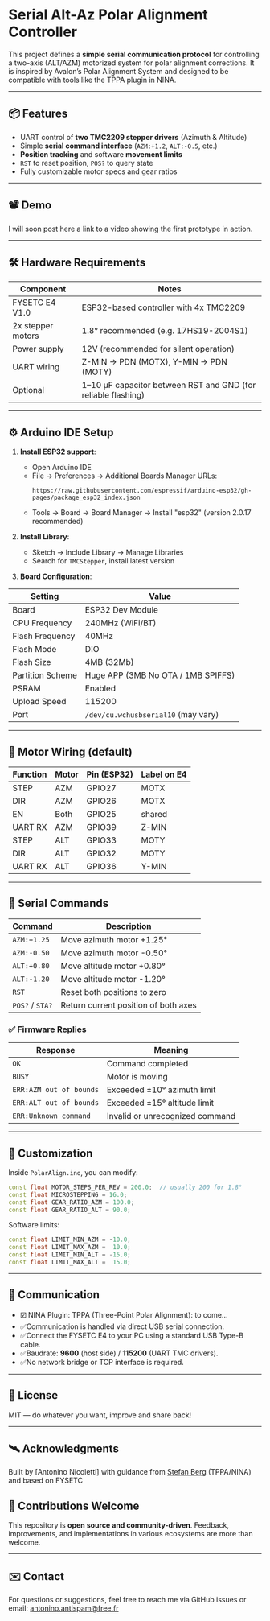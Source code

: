 # Serial Alt-Az Polar Alignment Controller

This project defines a **simple serial communication protocol** for controlling a two-axis (ALT/AZM) motorized system for polar alignment corrections. It is inspired by Avalon’s Polar Alignment System and designed to be compatible with tools like the TPPA plugin in NINA.

---

## 📦 Features

- UART control of **two TMC2209 stepper drivers** (Azimuth & Altitude)
- Simple **serial command interface** (`AZM:+1.2`, `ALT:-0.5`, etc.)
- **Position tracking** and software **movement limits**
- `RST` to reset position, `POS?` to query state
- Fully customizable motor specs and gear ratios

---

## 📽️ Demo

I will soon post here a link to a video showing the first prototype in action.

---

## 🛠 Hardware Requirements

| Component       | Notes                                   |
|----------------|------------------------------------------|
| FYSETC E4 V1.0  | ESP32-based controller with 4x TMC2209  |
| 2x stepper motors | 1.8° recommended (e.g. 17HS19-2004S1) |
| Power supply    | 12V (recommended for silent operation)  |
| UART wiring     | Z-MIN → PDN (MOTX), Y-MIN → PDN (MOTY)  |
| Optional        | 1–10 µF capacitor between RST and GND (for reliable flashing) |

---

## ⚙️ Arduino IDE Setup

1. **Install ESP32 support**:
   - Open Arduino IDE
   - File → Preferences → Additional Boards Manager URLs:
     ```
     https://raw.githubusercontent.com/espressif/arduino-esp32/gh-pages/package_esp32_index.json
     ```
   - Tools → Board → Board Manager → Install "esp32" (version 2.0.17 recommended)

2. **Install Library**:
   - Sketch → Include Library → Manage Libraries
   - Search for `TMCStepper`, install latest version

3. **Board Configuration**:

| Setting               | Value                                      |
|-----------------------|--------------------------------------------|
| Board                 | ESP32 Dev Module                           |
| CPU Frequency         | 240MHz (WiFi/BT)                           |
| Flash Frequency       | 40MHz                                      |
| Flash Mode            | DIO                                        |
| Flash Size            | 4MB (32Mb)                                 |
| Partition Scheme      | Huge APP (3MB No OTA / 1MB SPIFFS)         |
| PSRAM                 | Enabled                                    |
| Upload Speed          | 115200                                     |
| Port                  | `/dev/cu.wchusbserial10` (may vary)        |

---

## 🔌 Motor Wiring (default)

| Function | Motor | Pin (ESP32) | Label on E4 |
|----------|-------|-------------|-------------|
| STEP     | AZM   | GPIO27      | MOTX        |
| DIR      | AZM   | GPIO26      | MOTX        |
| EN       | Both  | GPIO25      | shared      |
| UART RX  | AZM   | GPIO39      | Z-MIN       |
| STEP     | ALT   | GPIO33      | MOTY        |
| DIR      | ALT   | GPIO32      | MOTY        |
| UART RX  | ALT   | GPIO36      | Y-MIN       |

---

## 🧪 Serial Commands

| Command         | Description                                      |
|----------------|--------------------------------------------------|
| `AZM:+1.25`     | Move azimuth motor +1.25°                        |
| `AZM:-0.50`     | Move azimuth motor -0.50°                        |
| `ALT:+0.80`     | Move altitude motor +0.80°                       |
| `ALT:-1.20`     | Move altitude motor -1.20°                       |
| `RST`           | Reset both positions to zero                     |
| `POS?` / `STA?` | Return current position of both axes             |

### ✅ Firmware Replies

| Response         | Meaning                                          |
|------------------|--------------------------------------------------|
| `OK`             | Command completed                               |
| `BUSY`           | Motor is moving                                 |
| `ERR:AZM out of bounds` | Exceeded ±10° azimuth limit         |
| `ERR:ALT out of bounds` | Exceeded ±15° altitude limit         |
| `ERR:Unknown command`   | Invalid or unrecognized command       |

---

## 🧠 Customization

Inside `PolarAlign.ino`, you can modify:

```cpp
const float MOTOR_STEPS_PER_REV = 200.0;  // usually 200 for 1.8°
const float MICROSTEPPING = 16.0;
const float GEAR_RATIO_AZM = 100.0;
const float GEAR_RATIO_ALT = 90.0;
```

Software limits:

```cpp
const float LIMIT_MIN_AZM = -10.0;
const float LIMIT_MAX_AZM =  10.0;
const float LIMIT_MIN_ALT = -15.0;
const float LIMIT_MAX_ALT =  15.0;
```

---

## 🤝 Communication

- ☑️ NINA Plugin: TPPA (Three-Point Polar Alignment): to come...
- ✅Communication is handled via direct USB serial connection.
- ✅Connect the FYSETC E4 to your PC using a standard USB Type-B cable.
- ✅Baudrate: **9600** (host side) / **115200** (UART TMC drivers).
- ✅No network bridge or TCP interface is required.

---

## 🧾 License

MIT — do whatever you want, improve and share back!

---

## 🛰️ Acknowledgments

Built by [Antonino Nicoletti] with guidance from [Stefan Berg](https://discord.gg/nina) (TPPA/NINA) and based on FYSETC 

## 🤝 Contributions Welcome

This repository is **open source and community-driven**. Feedback, improvements, and implementations in various ecosystems are more than welcome.

---

## ✉️ Contact

For questions or suggestions, feel free to reach me via GitHub issues or email: antonino.antispam@free.fr
